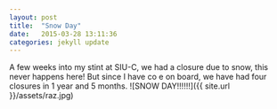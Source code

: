 ```yaml
---
layout: post
title:  "Snow Day"
date:   2015-03-28 13:11:36
categories: jekyll update
---
```

  A few weeks into my stint at SIU-C, we had a closure due to snow, this never
  happens here! But since I have co e on board, we have  had four closures in
  1 year and 5 months.
  ![SNOW DAY!!!!!!]({{ site.url }}/assets/raz.jpg)
